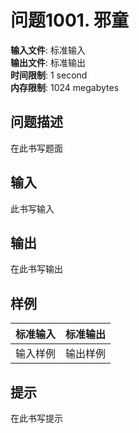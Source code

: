 # 问题1001. 邪童

**输入文件**: 标准输入  
**输出文件**: 标准输出  
**时间限制**: 1 second  
**内存限制**: 1024 megabytes  

## 问题描述

在此书写题面

## 输入

此书写输入

## 输出

在此书写输出

## 样例

| 标准输入 | 标准输出 |
| -------- | -------- |
| 输入样例 | 输出样例 |

## 提示

在此书写提示